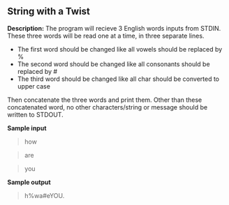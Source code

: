 ## String with a Twist

**Description:**
The program will recieve 3 English words inputs from STDIN.
These three words will be read one at a time, in three separate lines.

- The first word should be changed like all vowels should be replaced by %
- The second word should be changed like all consonants should be replaced by #
- The third word should be changed like all char should be converted to upper case

Then concatenate the three words and print them.
Other than these concatenated word, no other characters/string or message should be written to STDOUT.

**Sample input**
> how 

> are

> you 

**Sample output** 
> h%wa#eYOU.
